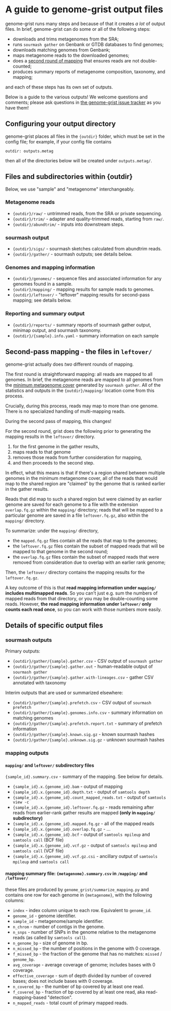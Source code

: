 # A guide to genome-grist output files

genome-grist runs many steps and because of that it creates _a lot_ of
output files. In brief, genome-grist can do some or all of the following
steps:

* downloads and trims metagenomes from the SRA;
* runs `sourmash gather` on Genbank or GTDB databases to find genomes;
* downloads matching genomes from Genbank;
* maps metagenome reads to the downloaded genomes;
* does a
  [second round of mapping](#second-pass-mapping-the-files-in-leftover)
  that ensures reads are not double-counted;
* produces summary reports of metagenome composition, taxonomy, and mapping;

and each of these steps has its own set of outputs.

Below is a guide to the various outputs! We welcome questions and
comments; please ask questions in
[the genome-grist issue tracker](https://github.com/dib-lab/genome-grist/issues)
as you have them!

## Configuring your output directory

genome-grist places all files in the `{outdir}` folder, which must be
set in the config file; for example, if your config file contains
```
outdir: outputs.metag
```
then all of the directories below will be created under `outputs.metag/`.

## Files and subdirectories within {outdir}

Below, we use "sample" and "metagenome" interchangeably.

### Metagenome reads

* `{outdir}/raw/` - untrimmed reads, from the SRA or private sequencing.
* `{outdir}/trim/` - adapter and quality-trimmed reads, starting from `raw/`.
* `{outdir}/abundtrim/` - inputs into downstream steps.

### sourmash output

* `{outdir}/sigs/` - sourmash sketches calculated from abundtrim reads.
* `{outdir}/gather/` - sourmash outputs; see details below.

### Genomes and mapping information

* `{outdir}/genomes/` - sequence files and associated information for any genomes found in a sample.
* `{outdir}/mapping/` - mapping results for sample reads to genomes.
* `{outdir}/leftover/` - "leftover" mapping results for second-pass mapping; see details below.

### Reporting and summary output

* `{outdir}/reports/` - summary reports of sourmash gather output, minimap output, and sourmash taxonomy.
* `{outdir}/{sample}.info.yaml` - summary information on each sample

## Second-pass mapping - the files in `leftover/`

genome-grist actually does _two_ different rounds of mapping.

The first round is straightforward mapping: all reads are mapped to all genomes. In brief, the metagenome reads are mapped to all genomes from the [minimum metagenome cover](https://www.biorxiv.org/content/10.1101/2022.01.11.475838v2) generated by `sourmash gather`. All of the statistics and outputs in the `{outdir}/mapping/` location come from this process.

Crucially, during this process, reads may map to more than one genome. There is no specialized handling of multi-mapping reads.

During the second pass of mapping, this changes!

For the second round, grist does the following prior to generating the mapping results in the `leftover/` directory. 
1. for the first genome in the gather results,
2. maps reads to that genome
3. removes those reads from further consideration for mapping,
4. and then proceeds to the second step.

In effect, what this means is that if there's a region shared between multiple genomes in the minimum metagenome cover, all of the reads that would map to the shared region are "claimed" by the genome that is ranked earlier in the gather results.

Reads that did map to such a shared region but were claimed by an earlier genome are saved for each genome to a file with the extension `overlap.fq.gz` within the `mapping/` directory; reads that will be mapped to a particular genome are saved in a file `leftover.fq.gz`, also within the `mapping/` directory.

To summarize: under the `mapping/` directory,
* the `mapped.fq.gz` files contain all the reads that map to the genomes;
* the `leftover.fq.gz` files contain the subset of mapped reads that will be mapped to that genome in the second round;
* the `overlap.fq.gz` files contain the subset of mapped reads that were removed from consideration due to overlap with an earlier rank genome;

Then, the `leftover/` directory contains the mapping results for the `leftover.fq.gz`.

A key outcome of this is that **read mapping information under `mapping/` includes multimapped reads**. So you can't just e.g. sum the numbers of mapped reads from that directory, or you may be double-counting some reads. However, **the read mapping information under `leftover/` only counts each read once**, so you can work with those numbers more easily.

## Details of specific output files

### sourmash outputs

Primary outputs:

* `{outdir}/gather/{sample}.gather.csv` - CSV output of `sourmash gather`
* `{outdir}/gather/{sample}.gather.out` - human-readable output of `sourmash gather`
* `{outdir}/gather/{sample}.gather.with-lineages.csv` - gather CSV annotated with taxonomy

Interim outputs that are used or summarized elsewhere:

* `{outdir}/gather/{sample}.prefetch.csv` - CSV output of `sourmash prefetch`
* `{outdir}/gather/{sample}.genomes.info.csv` - summary information on matching genomes
* `{outdir}/gather/{sample}.prefetch.report.txt` - summary of prefetch information
* `{outdir}/gather/{sample}.known.sig.gz` - known sourmash hashes
* `{outdir}/gather/{sample}.unknown.sig.gz` - unknown sourmash hashes

### mapping outputs

#### `mapping/` and `leftover/` subdirectory files

`{sample_id}.summary.csv` - summary of the mapping. See below for details.

* `{sample_id}.x.{genome_id}.bam` - output of mapping
* `{sample_id}.x.{genome_id}.depth.txt` - output of `samtools depth`
* `{sample_id}.x.{genome_id}.count_mapped_reads.txt` - output of `samtools view -c`
* `{sample_id}.x.{genome_id}.leftover.fq.gz` - reads remaining after reads from earlier-rank gather results are mapped **(only in `mapping/` subdirectory)**
* `{sample_id}.x.{genome_id}.mapped.fq.gz` - all of the mapped reads
* `{sample_id}.x.{genome_id}.overlap.fq.gz` - ...
* `{sample_id}.x.{genome_id}.bcf` - output of `samtools mpileup` and `samtools call` (BCF file)
* `{sample_id}.x.{genome_id}.vcf.gz` - output of `samtools mpileup` and `samtools call` (VCF file)
* `{sample_id}.x.{genome_id}.vcf.gz.csi` - ancillary output of `samtools mpileup` and `samtools call`

#### mapping summary file: `{metagenome}.summary.csv` in `/mapping/` and `/leftover/`

these files are produced by `genome_grist/summarize_mapping.py` and contains one row for each genome in `{metagenome}`, with the following columns:

* `index` - index column unique to each row.  Equivalent to `genome_id`.
* `genome_id` - genome identifier.
* `sample_id` - metagenome/sample identifier.
* `n_chrom` - number of contigs in the genome.
* `n_snps` - number of SNPs in the genome relative to the metagenome reads (as called by `samtools call`).
* `n_genome_bp` - size of genome in bp.
* `n_missed_bp` - the number of positions in the genome with 0 coverage.
* `f_missed_bp` - the fraction of the genome that has no matches: `missed` / `genome_bp`.
* `avg_coverage` - average coverage of genome; includes bases with 0 coverage.
* `effective_coverage` - sum of depth divided by number of covered bases; does not include bases with 0 coverage.
* `n_covered_bp` - the number of bp covered by at least one read.
* `f_covered_bp` - fraction of bp covered by at least one read, aka read-mapping-based "detection".
* `n_mapped_reads` - total count of primary mapped reads.

